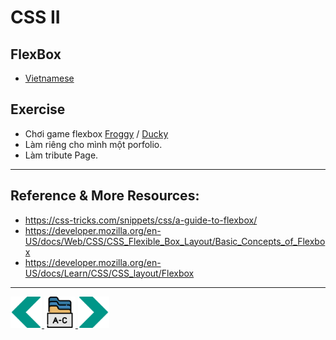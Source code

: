 # CSS II
## FlexBox
- [Vietnamese](https://www.youtube.com/watch?v=G19jZzK5FWI)

## Exercise
- Chơi game flexbox [Froggy](https://flexboxfroggy.com) / [Ducky](https://courses.cs.washington.edu/courses/cse154/flexboxducky/)
- Làm riêng cho mình một porfolio.
- Làm tribute Page.

---

## Reference & More Resources: 
* https://css-tricks.com/snippets/css/a-guide-to-flexbox/
* https://developer.mozilla.org/en-US/docs/Web/CSS/CSS_Flexible_Box_Layout/Basic_Concepts_of_Flexbox
* https://developer.mozilla.org/en-US/docs/Learn/CSS/CSS_layout/Flexbox
---
<!-- Navigator -->
<div>
<a href="Lecture-02.3.CSS.md">
    <img width=50 src="../sources/left-arrow.svg" >
</a>
<a href="README.md">
    <img width=50 src="../sources/index.svg" >
</a>
<a href="Lecture-03.2.Position.md">
    <img  width=50 src="../sources/right-arrow.svg">
    </a>
</div>
<!-- Navigator -->